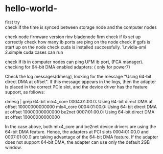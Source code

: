 # hello-world-
first try                                                                  
check if the time is synced between storage node and the computer nodes                                                     

check node firmware version
   rinv bladenode firm
check if ib set up correctly
check how many ib ports are ping on the node
check if gpfs is start up on the node
check cuda is installed successfully.
     1.nvidia-smi
     2.simple cuda cases can run

check if ib in computer nodes can ping UFM ib port, (FCA manager).
checking for 64-bit DMA enabled adapters: ( only for power7)

Check the log messages(dmesg), looking for the message "Using 64-bit direct DMA at offset".
If this message appears in the logs, then the adapter is placed in the correct PCIe slot, and the device driver has the feature support, as follows:

dmesg | grep 64-bit
mlx4_core 0004:01:00.0: Using 64-bit direct DMA at offset 10000000000000
mlx4_core 0004:01:00.0: Using 64-bit direct DMA at offset 10000000000000
be2net 0007:01:00.0: Using 64-bit direct DMA at offset 10000000000000

In the case above, both mlx4_core and be2net device drivers are using the 64-bit DMA feature.
Hence, the adapters at PCI slots 0004:01:00.0 and 0007:01:00.0 are taking advantage of the 64-bit DMA feature.
If the adapter does not support 64-bit DMA, the adapter can use only the default 2GB window.
